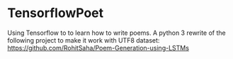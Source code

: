 # TensorflowPoet
Using Tensorflow to to learn how to write poems.  A python 3 rewrite of the following project to make it work with UTF8 dataset:  https://github.com/RohitSaha/Poem-Generation-using-LSTMs
